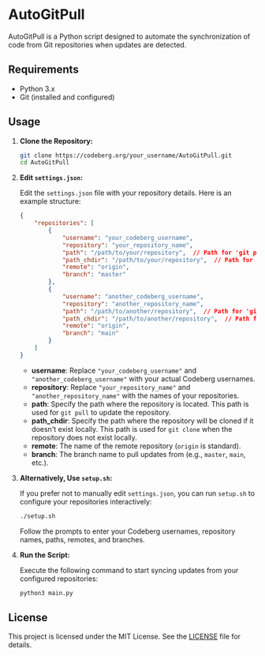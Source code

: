 # AutoGitPull

AutoGitPull is a Python script designed to automate the synchronization of code from Git repositories when updates are detected.

## Requirements

- Python 3.x
- Git (installed and configured)

## Usage

1. **Clone the Repository:**

   ```bash
   git clone https://codeberg.org/your_username/AutoGitPull.git
   cd AutoGitPull
   ```

2. **Edit `settings.json`:**

   Edit the `settings.json` file with your repository details. Here is an example structure:

   ```json
   {
       "repositories": [
           {
               "username": "your_codeberg_username",
               "repository": "your_repository_name",
               "path": "/path/to/your/repository",  // Path for 'git pull'
               "path_chdir": "/path/to/your/repository",  // Path for 'git clone' if not existing
               "remote": "origin",
               "branch": "master"
           },
           {
               "username": "another_codeberg_username",
               "repository": "another_repository_name",
               "path": "/path/to/another/repository",  // Path for 'git pull'
               "path_chdir": "/path/to/another/repository",  // Path for 'git clone' if not existing
               "remote": "origin",
               "branch": "main"
           }
       ]
   }
   ```

   - **username**: Replace `"your_codeberg_username"` and `"another_codeberg_username"` with your actual Codeberg usernames.
   - **repository**: Replace `"your_repository_name"` and `"another_repository_name"` with the names of your repositories.
   - **path**: Specify the path where the repository is located. This path is used for `git pull` to update the repository.
   - **path_chdir**: Specify the path where the repository will be cloned if it doesn't exist locally. This path is used for `git clone` when the repository does not exist locally.
   - **remote**: The name of the remote repository (`origin` is standard).
   - **branch**: The branch name to pull updates from (e.g., `master`, `main`, etc.).

3. **Alternatively, Use `setup.sh`:**

   If you prefer not to manually edit `settings.json`, you can run `setup.sh` to configure your repositories interactively:

   ```bash
   ./setup.sh
   ```

   Follow the prompts to enter your Codeberg usernames, repository names, paths, remotes, and branches.

4. **Run the Script:**

   Execute the following command to start syncing updates from your configured repositories:

   ```bash
   python3 main.py
   ```

## License

This project is licensed under the MIT License. See the [LICENSE](./LICENSE.md) file for details.
